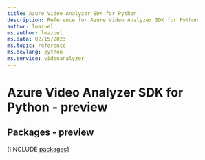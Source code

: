 ```yaml
---
title: Azure Video Analyzer SDK for Python
description: Reference for Azure Video Analyzer SDK for Python
author: lmazuel
ms.author: lmazuel
ms.data: 02/15/2023
ms.topic: reference
ms.devlang: python
ms.service: videoanalyzer
---
```

# Azure Video Analyzer SDK for Python - preview
## Packages - preview
[!INCLUDE [packages](video-analyzer-index.md)]